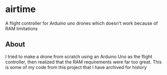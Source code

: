 # airtime
A flight controller for Arduino uno drones which doesn't work because of RAM limitations

## About

I tried to make a drone from scratch using an Arduino Uno as the flight controller, then realized that the RAM requirements were far too great. This is some of my code from this project that I have archived for history
